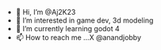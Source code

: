 - 👋 Hi, I’m @Aj2K23
- 👀 I’m interested in game dev, 3d modeling
- 🌱 I’m currently learning godot 4 
- 📫 How to reach me ...X @anandjobby

<!---
Aj2K23/Aj2K23 is a ✨ special ✨ repository because its `README.md` (this file) appears on your GitHub profile.
You can click the Preview link to take a look at your changes.
--->
